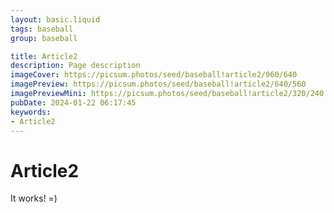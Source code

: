 ```yaml
---
layout: basic.liquid
tags: baseball
group: baseball

title: Article2
description: Page description
imageCover: https://picsum.photos/seed/baseball!article2/960/640
imagePreview: https://picsum.photos/seed/baseball!article2/640/560
imagePreviewMini: https://picsum.photos/seed/baseball!article2/320/240
pubDate: 2024-01-22 06:17:45
keywords:
- Article2
---
```


# Article2

It works! =)
